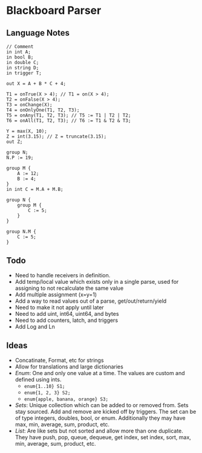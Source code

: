 ﻿# Blackboard Parser

## Language Notes

```
// Comment
in int A;
in bool B;
in double C;
in string D;
in trigger T;

out X = A + B * C + 4;

T1 = onTrue(X > 4); // T1 = on(X > 4);
T2 = onFalse(X > 4);
T3 = onChange(X);
T4 = onOnlyOne(T1, T2, T3);
T5 = onAny(T1, T2, T3); // T5 := T1 | T2 | T2;
T6 = onAll(T1, T2, T3); // T6 := T1 & T2 & T3;

Y = max(X, 10);
Z = int(3.15); // Z = truncate(3.15);
out Z;

group N;
N.P := 19;

group M {
    A := 12;
    B := 4;
}
in int C = M.A + M.B;

group N {
    group M {
        C := 5;
    }
}

group N.M {
    C := 5;
}
```

## Todo

- Need to handle receivers in definition.
- Add temp/local value which exists only in a single parse, used for assigning to not recalculate the same value
- Add multiple assignment (x=y=1)
- Add a way to read values out of a parse, get/out/return/yield
- Need to make it not apply until later
- Need to add uint, int64, uint64, and bytes
- Need to add counters, latch, and triggers
- Add Log and Ln

## Ideas

- Concatinate, Format, etc for strings
- Allow for translations and large dictionaries
- *Enum*: One and only one value at a time. The values are custom and defined using ints.
  - `enum{1..10} S1;`
  - `enum{1, 2, 3} S2;`
  - `enum{apple, banana, orange} S3;`
- *Sets*: Unique collection which can be added to or removed from. Sets stay sourced.
  Add and remove are kicked off by triggers. The set can be of type integers, doubles, bool, or enum.
  Additionally they may have max, min, average, sum, product, etc.
- *List*: Are like sets but not sorted and allow more than one duplicate.
  They have push, pop, queue, dequeue, get index, set index, sort, max, min, average, sum, product, etc.
